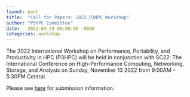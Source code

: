 ```yaml
---
layout: post
title:  "Call for Papers: 2022 P3HPC Workshop"
author: "P3HPC Committee"
date:   2022-04-29 00:00:00 -0800
categories: workshop
---
```


The 2022 International Workshop on Performance, Portability, and Productivity
in HPC (P3HPC) will be held in conjunction with SC22: The International
Conference on High-Performance Computing, Networking, Storage, and Analysis on
Sunday, November 13 2022 from 9:00AM – 5:30PM Central.

Please see [here](https://p3hpc.org/workshop/2022/submissions) for submission information.
